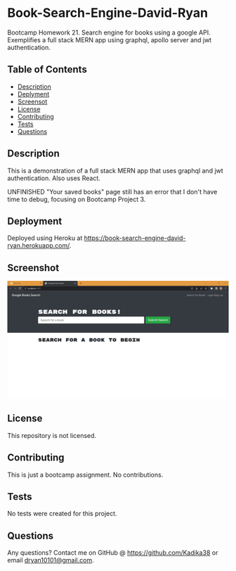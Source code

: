 # Book-Search-Engine-David-Ryan
Bootcamp Homework 21.  Search engine for books using a google API.  Exemplifies a full stack MERN app using graphql, apollo server and jwt authentication.

## Table of Contents
* [Description](#general-description)
* [Deplyment](#deployment)
* [Screensot](#screenshot)
* [License](#license)
* [Contributing](#contributing)
* [Tests](#tests)
* [Questions](#questions)
    
    
## Description
This is a demonstration of a full stack MERN app that uses graphql and jwt authentication.  Also uses React.

UNFINISHED
"Your saved books" page still has an error that I don't have time to debug, focusing on Bootcamp Project 3.


## Deployment
Deployed using Heroku at https://book-search-engine-david-ryan.herokuapp.com/.

## Screenshot
![Screenshot of Website](bseScreenshot.jpg)

## License
This repository is not licensed.


## Contributing
This is just a bootcamp assignment.  No contributions.


## Tests
No tests were created for this project.


## Questions
Any questions?  Contact me on GitHub @ https://github.com/Kadika38 or email dryan10101@gmail.com.